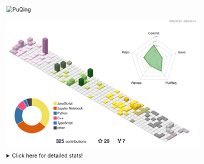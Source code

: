 ![PuQing](https://user-images.githubusercontent.com/27223114/171565019-9a56fae6-b08b-421f-99db-7e830da42371.png)

![](./profile-3d-contrib/profile-season-animate.svg)

<details>
<summary>Click here for detailed stats!</summary>

<!--START_SECTION:waka-->
![Lines of code](https://img.shields.io/badge/From%20Hello%20World%20I%27ve%20Written-555.0%20thousand%20lines%20of%20code-blue)

**🐱 My GitHub Data** 

> 📦 233.7 kB Used in GitHub's Storage 
 > 
> 🏆 56 Contributions in the Year 2023
 > 
> 🚫 Not Opted to Hire
 > 
> 📜 23 Public Repositories 
 > 
> 🔑 26 Private Repositories 
 > 
**I'm an Early 🐤** 

```text
🌞 Morning                101 commits         ███░░░░░░░░░░░░░░░░░░░░░░   13.54 % 
🌆 Daytime                317 commits         ███████████░░░░░░░░░░░░░░   42.49 % 
🌃 Evening                122 commits         ████░░░░░░░░░░░░░░░░░░░░░   16.35 % 
🌙 Night                  206 commits         ███████░░░░░░░░░░░░░░░░░░   27.61 % 
```


📊 **This Week I Spent My Time On** 

```text
💬 Programming Languages: 
Python                   3 hrs 45 mins       █████████████░░░░░░░░░░░░   51.87 % 
C++                      1 hr 30 mins        █████░░░░░░░░░░░░░░░░░░░░   20.83 % 
Markdown                 1 hr 5 mins         ████░░░░░░░░░░░░░░░░░░░░░   14.99 % 
JSON                     30 mins             ██░░░░░░░░░░░░░░░░░░░░░░░   07.12 % 
YAML                     10 mins             █░░░░░░░░░░░░░░░░░░░░░░░░   02.40 % 

🔥 Editors: 
VS Code                  7 hrs 14 mins       █████████████████████████   100.00 % 

💻 Operating System: 
Mac                      4 hrs 16 mins       ███████████████░░░░░░░░░░   58.97 % 
WSL                      1 hr 56 mins        ███████░░░░░░░░░░░░░░░░░░   26.69 % 
Windows                  1 hr 2 mins         ████░░░░░░░░░░░░░░░░░░░░░   14.34 % 
```


<!--END_SECTION:waka-->
</details>
